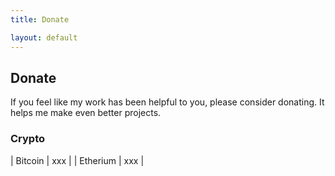 ```yaml
---
title: Donate

layout: default
---
```


## Donate

If you feel like my work has been helpful to you, please consider donating. It helps me make even better projects.

### Crypto

| Bitcoin | xxx |
| Etherium | xxx |